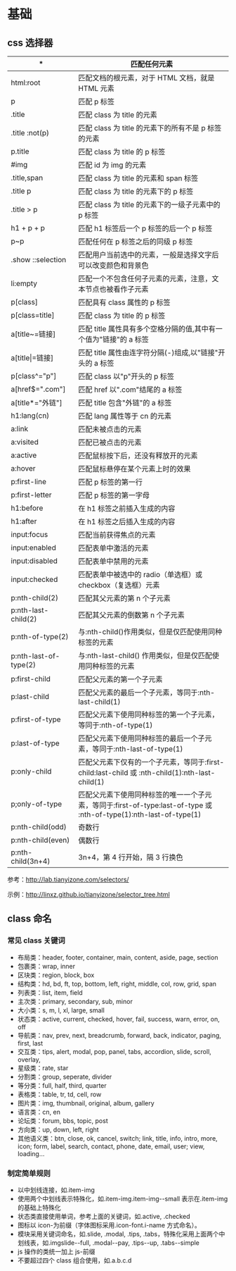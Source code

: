 # 基础

## css 选择器

| \*                    | 匹配任何元素                                                                                                       |
| --------------------- | ------------------------------------------------------------------------------------------------------------------ |
| html:root             | 匹配文档的根元素，对于 HTML 文档，就是 HTML 元素                                                                   |
| p                     | 匹配 p 标签                                                                                                        |
| .title                | 匹配 class 为 title 的元素                                                                                         |
| .title :not(p)        | 匹配 class 为 title 的元素下的所有不是 p 标签的元素                                                                |
| p.title               | 匹配 class 为 title 的 p 标签                                                                                      |
| #img                  | 匹配 id 为 img 的元素                                                                                              |
| .title,span           | 匹配 class 为 title 的元素和 span 标签                                                                             |
| .title p              | 匹配 class 为 title 的元素下的 p 标签                                                                              |
| .title > p            | 匹配 class 为 title 的元素下的一级子元素中的 p 标签                                                                |
| h1 + p + p            | 匹配 h1 标签后一个 p 标签的后一个 p 标签                                                                           |
| p~p                   | 匹配任何在 p 标签之后的同级 p 标签                                                                                 |
| .show ::selection     | 匹配用户当前选中的元素，一般是选择文字后可以改变颜色和背景色                                                       |
| li:empty              | 匹配一个不包含任何子元素的元素，注意，文本节点也被看作子元素                                                       |
| p[class]              | 匹配具有 class 属性的 p 标签                                                                                       |
| p[class=title]        | 匹配 class 为 title 的 p 标签                                                                                      |
| a[title~=链接]        | 匹配 title 属性具有多个空格分隔的值,其中有一个值为"链接"的 a 标签                                                  |
| a[title\|=链接]       | 匹配 title 属性由连字符分隔(-)组成,以"链接"开头的 a 标签                                                           |
| p[class^="p"]         | 匹配 class 以"p"开头的 p 标签                                                                                      |
| a[href$=".com"]       | 匹配 href 以".com"结尾的 a 标签                                                                                    |
| a[title*="外链"]      | 匹配 title 包含"外链"的 a 标签                                                                                     |
| h1:lang(cn)           | 匹配 lang 属性等于 cn 的元素                                                                                       |
| a:link                | 匹配未被点击的元素                                                                                                 |
| a:visited             | 匹配已被点击的元素                                                                                                 |
| a:active              | 匹配鼠标按下后，还没有释放开的元素                                                                                 |
| a:hover               | 匹配鼠标悬停在某个元素上时的效果                                                                                   |
| p:first-line          | 匹配 p 标签的第一行                                                                                                |
| p:first-letter        | 匹配 p 标签的第一字母                                                                                              |
| h1:before             | 在 h1 标签之前插入生成的内容                                                                                       |
| h1:after              | 在 h1 标签之后插入生成的内容                                                                                       |
| input:focus           | 匹配当前获得焦点的元素                                                                                             |
| input:enabled         | 匹配表单中激活的元素                                                                                               |
| input:disabled        | 匹配表单中禁用的元素                                                                                               |
| input:checked         | 匹配表单中被选中的 radio（单选框）或 checkbox（复选框）元素                                                        |
| p:nth-child(2)        | 匹配其父元素的第 n 个子元素                                                                                        |
| p:nth-last-child(2)   | 匹配其父元素的倒数第 n 个子元素                                                                                    |
| p:nth-of-type(2)      | 与:nth-child()作用类似，但是仅匹配使用同种标签的元素                                                               |
| p:nth-last-of-type(2) | 与:nth-last-child() 作用类似，但是仅匹配使用同种标签的元素                                                         |
| p:first-child         | 匹配父元素的第一个子元素                                                                                           |
| p:last-child          | 匹配父元素的最后一个子元素，等同于:nth-last-child(1)                                                               |
| p:first-of-type       | 匹配父元素下使用同种标签的第一个子元素，等同于:nth-of-type(1)                                                      |
| p:last-of-type        | 匹配父元素下使用同种标签的最后一个子元素，等同于:nth-last-of-type(1)                                               |
| p:only-child          | 匹配父元素下仅有的一个子元素，等同于:first-child:last-child 或 :nth-child(1):nth-last-child(1)                     |
| p;only-of-type        | 匹配父元素下使用同种标签的唯一一个子元素，等同于:first-of-type:last-of-type 或 :nth-of-type(1):nth-last-of-type(1) |
| p:nth-child(odd)      | 奇数行                                                                                                             |
| p:nth-child(even)     | 偶数行                                                                                                             |
| p:nth-child(3n+4)     | 3n+4，第 4 行开始，隔 3 行换色                                                                                     |

参考：<http://lab.tianyizone.com/selectors/>

示例：<http://linxz.github.io/tianyizone/selector_tree.html>

## class 命名

### 常见 class 关键词

- 布局类：header, footer, container, main, content, aside, page, section
- 包裹类：wrap, inner
- 区块类：region, block, box
- 结构类：hd, bd, ft, top, bottom, left, right, middle, col, row, grid, span
- 列表类：list, item, field
- 主次类：primary, secondary, sub, minor
- 大小类：s, m, l, xl, large, small
- 状态类：active, current, checked, hover, fail, success, warn, error, on, off
- 导航类：nav, prev, next, breadcrumb, forward, back, indicator, paging, first, last
- 交互类：tips, alert, modal, pop, panel, tabs, accordion, slide, scroll, overlay,
- 星级类：rate, star
- 分割类：group, seperate, divider
- 等分类：full, half, third, quarter
- 表格类：table, tr, td, cell, row
- 图片类：img, thumbnail, original, album, gallery
- 语言类：cn, en
- 论坛类：forum, bbs, topic, post
- 方向类：up, down, left, right
- 其他语义类：btn, close, ok, cancel, switch; link, title, info, intro, more, icon; form, label, search, contact, phone, date, email, user; view, loading…

### 制定简单规则

- 以中划线连接，如.item-img
- 使用两个中划线表示特殊化，如.item-img.item-img--small 表示在.item-img 的基础上特殊化
- 状态类直接使用单词，参考上面的关键词，如.active, .checked
- 图标以 icon-为前缀（字体图标采用.icon-font.i-name 方式命名）。
- 模块采用关键词命名，如.slide, .modal, .tips, .tabs，特殊化采用上面两个中划线表，如.imgslide--full, .modal--pay, .tips--up, .tabs--simple
- js 操作的类统一加上 js-前缀
- 不要超过四个 class 组合使用，如.a.b.c.d
